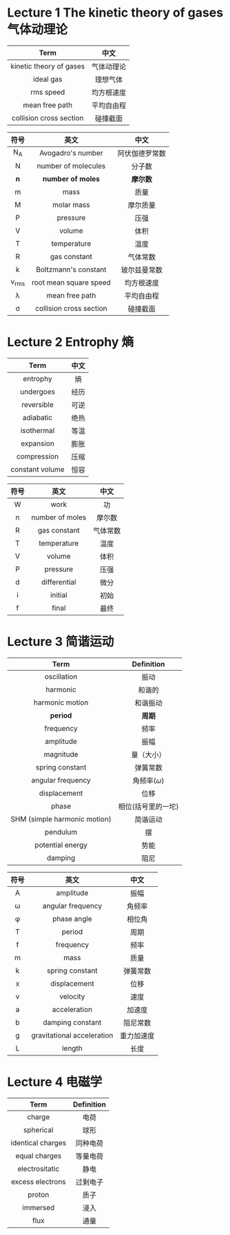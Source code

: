 # Lecture 1 The kinetic theory of gases 气体动理论

| Term | 中文 |
| :--: | :--------: |
| kinetic theory of gases | 气体动理论 |
| ideal gas | 理想气体 |
| rms speed | 均方根速度 |
| mean free path | 平均自由程 |
| collision cross section | 碰撞截面 |

| 符号 | 英文 | 中文 |
| :--: | :--: | :--: |
| N<sub>A</sub> | Avogadro's number | 阿伏伽德罗常数 |
| N | number of molecules | 分子数 |
| **n** | **number of moles** | **摩尔数** |
| m | mass | 质量 |
| M | molar mass | 摩尔质量 |
| P | pressure | 压强 |
| V | volume | 体积 |
| T | temperature | 温度 |
| R | gas constant | 气体常数 |
| k | Boltzmann's constant | 玻尔兹曼常数 |
| v<sub>rms</sub> | root mean square speed | 均方根速度 |
| λ | mean free path | 平均自由程 |
| σ | collision cross section | 碰撞截面 |

# Lecture 2 Entrophy 熵

| Term | 中文 |
| :--: | :--------: |
| entrophy | 熵 |
| undergoes | 经历 |
| reversible | 可逆 |
| adiabatic | 绝热 |
| isothermal | 等温 |
| expansion | 膨胀 |
| compression | 压缩 |
| constant volume | 恒容 |

| 符号 | 英文 | 中文 |
| :--: | :--: | :--: |
| W | work | 功 |
| n | number of moles | 摩尔数 |
| R | gas constant | 气体常数 |
| T | temperature | 温度 |
| V | volume | 体积 |
| P | pressure | 压强 |
| d | differential | 微分 |
| i | initial | 初始 |
| f | final | 最终 |


# Lecture 3 简谐运动

| Term | Definition |
| :--: | :--------: |
| oscillation | 振动 |
| harmonic | 和谐的 |
| harmonic motion | 和谐振动 |
| **period** | **周期** |
| frequency | 频率 |
| amplitude | 振幅 |
| magnitude | 量（大小） |
| spring constant | 弹簧常数 |
| angular frequency | 角频率($\omega$) |
| displacement | 位移 |
| phase | 相位(括号里的一坨) |
| SHM (simple harmonic motion) | 简谐运动 |
| pendulum | 摆 |
| potential energy | 势能 |
| damping | 阻尼 |

| 符号 | 英文 | 中文 |
| :--: | :--: | :--: |
| A | amplitude | 振幅 |
| ω | angular frequency | 角频率 |
| φ | phase angle | 相位角 |
| T | period | 周期 |
| f | frequency | 频率 |
| m | mass | 质量 |
| k | spring constant | 弹簧常数 |
| x | displacement | 位移 |
| v | velocity | 速度 |
| a | acceleration | 加速度 |
| b | damping constant | 阻尼常数 |
| g | gravitational acceleration | 重力加速度 |
| L | length | 长度 |

# Lecture 4 电磁学

| Term | Definition |
| :--: | :--------: |
| charge | 电荷 |
| spherical | 球形 |
| identical charges | 同种电荷 |
| equal charges | 等量电荷 |
| electrositatic | 静电 |
| excess electrons | 过剩电子 |
| proton | 质子 |
| immersed | 浸入 |
| flux | 通量 |